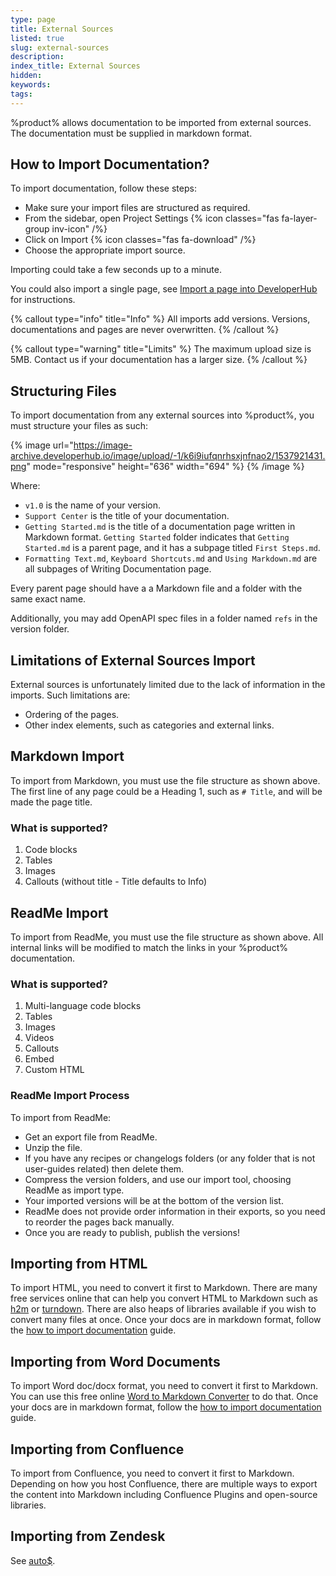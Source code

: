```yaml
---
type: page
title: External Sources
listed: true
slug: external-sources
description: 
index_title: External Sources
hidden: 
keywords: 
tags: 
---
```


%product% allows documentation to be imported from external sources. The documentation must be supplied in markdown format.

## How to Import Documentation?

To import documentation, follow these steps:

- Make sure your import files are structured as required.
- From the sidebar, open Project Settings {% icon classes="fas fa-layer-group inv-icon" /%}
- Click on Import {% icon classes="fas fa-download" /%}
- Choose the appropriate import source.

Importing could take a few seconds up to a minute.

You could also import a single page, see [Import a page into DeveloperHub](/support-center/importing-documentation#import-a-page-into-product) for instructions.

{% callout type="info" title="Info" %}
All imports add versions. Versions, documentations and pages are never overwritten.
{% /callout %}

{% callout type="warning" title="Limits" %}
The maximum upload size is 5MB. Contact us if your documentation has a larger size.
{% /callout %}

## Structuring Files

To import documentation from any external sources into %product%, you must structure your files as such:

{% image url="https://image-archive.developerhub.io/image/upload/-1/k6i9iufqnrhsxjnfnao2/1537921431.png" mode="responsive" height="636" width="694" %}
{% /image %}

Where:

- `v1.0` is the name of your version.
- `Support Center` is the title of your documentation.
- `Getting Started.md` is the title of a documentation page written in Markdown format. `Getting Started` folder indicates that `Getting Started.md` is a parent page, and it has a subpage titled `First Steps.md`.
- `Formatting Text.md`, `Keyboard Shortcuts.md` and `Using Markdown.md` are all subpages of Writing Documentation page.

Every parent page should have a a Markdown file and a folder with the same exact name.

Additionally, you may add OpenAPI spec files in a folder named `refs` in the version folder.

## Limitations of External Sources Import

External sources is unfortunately limited due to the lack of information in the imports. Such limitations are:

- Ordering of the pages.
- Other index elements, such as categories and external links.

## Markdown Import

To import from Markdown, you must use the file structure as shown above. The first line of any page could be a Heading 1, such as `# Title`, and will be made the page title.

### What is supported?

1. Code blocks
2. Tables
3. Images
4. Callouts (without title - Title defaults to Info)

## ReadMe Import

To import from ReadMe, you must use the file structure as shown above. All internal links will be modified to match the links in your %product% documentation.

### What is supported?

1. Multi-language code blocks
2. Tables
3. Images
4. Videos
5. Callouts
6. Embed
7. Custom HTML

### ReadMe Import Process

To import from ReadMe:

- Get an export file from ReadMe.
- Unzip the file.
- If you have any recipes or changelogs folders (or any folder that is not user-guides related) then delete them.
- Compress the version folders, and use our import tool, choosing ReadMe as import type.
- Your imported versions will be at the bottom of the version list.
- ReadMe does not provide order information in their exports, so you need to reorder the pages back manually.
- Once you are ready to publish, publish the versions!

## Importing from HTML

To import HTML, you need to convert it first to Markdown. There are many free services online that can help you convert HTML to Markdown such as [h2m](http://tinyambition.com/h2m/) or [turndown](https://domchristie.github.io/turndown/). There are also heaps of libraries available if you wish to convert many files at once. Once your docs are in markdown format, follow the [how to import documentation](/support-center/external-sources#how-to-import-documentation) guide.

## Importing from Word Documents

To import Word doc/docx format, you need to convert it first to Markdown. You can use this free online [Word to Markdown Converter](https://word2md.com/) to do that. Once your docs are in markdown format, follow the [how to import documentation](/support-center/external-sources#how-to-import-documentation) guide.

## Importing from Confluence

To import from Confluence, you need to convert it first to Markdown. Depending on how you host Confluence, there are multiple ways to export the content into Markdown including Confluence Plugins and open-source libraries.

## Importing from Zendesk

See [auto$](/support-center/import-from-zendesk).